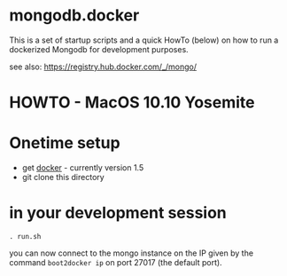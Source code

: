 # mongodb.docker

This is a set of startup scripts and a quick HowTo (below) on how to 
run a dockerized Mongodb for development purposes.

see also: https://registry.hub.docker.com/_/mongo/

# HOWTO - MacOS 10.10 Yosemite

# Onetime setup

- get [docker](https://docs.docker.com/installation/mac/) - currently version 1.5
- git clone this directory

# in your development session

```
. run.sh
```

you can now connect to the mongo instance on the IP given by the command  `boot2docker ip` on port 27017 (the default port).




